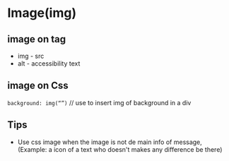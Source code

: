 # Image(img)

## image on tag

- img - src
- alt - accessibility text

## image on Css

`background: img(“”)` // use to insert img of background in a div

## Tips

- Use css image when the image is not de main info of message, (Example: a icon of a text who doesn't makes any difference be there)
